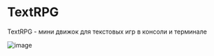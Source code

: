 # TextRPG
TextRPG - мини движок для текстовых игр в консоли и терминале 

![image](https://github.com/tailogs/TextRPG/assets/69743960/d7757f05-67ba-4f93-ac2f-82539fd1189e)
